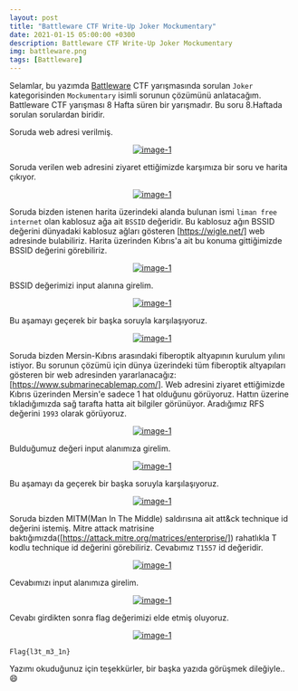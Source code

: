 ```yaml
---
layout: post
title: "Battleware CTF Write-Up Joker Mockumentary"
date: 2021-01-15 05:00:00 +0300
description: Battleware CTF Write-Up Joker Mockumentary
img: battleware.png
tags: [Battleware]
---
```

Selamlar, bu yazımda [Battleware] CTF yarışmasında sorulan `Joker` kategorisinden `Mockumentary` isimli sorunun çözümünü anlatacağım. Battleware CTF yarışması 8 Hafta süren bir yarışmadır. Bu soru 8.Haftada sorulan sorulardan biridir.

Soruda web adresi verilmiş.

<center>
  <div>
      <a class="example-image-link" href="{{site.baseurl}}/assets/img/bw-a20.png" data-lightbox="example-1"><img class="example-image" src="{{site.baseurl}}/assets/img/bw-a20.png" alt="image-1" /></a>
	</div>
</center>

Soruda verilen web adresini ziyaret ettiğimizde karşımıza bir soru ve harita çıkıyor.

<center>
  <div>
      <a class="example-image-link" href="{{site.baseurl}}/assets/img/bw-a21.png" data-lightbox="example-1"><img class="example-image" src="{{site.baseurl}}/assets/img/bw-a21.png" alt="image-1" /></a>
	</div>
</center>

Soruda bizden istenen harita üzerindeki alanda bulunan ismi `liman free internet` olan kablosuz ağa ait `BSSID` değeridir. Bu kablosuz ağın BSSID değerini dünyadaki kablosuz ağları gösteren [https://wigle.net/] web adresinde bulabiliriz. Harita üzerinden Kıbrıs'a ait bu konuma gittiğimizde BSSID değerini görebiliriz.

<center>
  <div>
      <a class="example-image-link" href="{{site.baseurl}}/assets/img/bw-a22.png" data-lightbox="example-1"><img class="example-image" src="{{site.baseurl}}/assets/img/bw-a22.png" alt="image-1" /></a>
	</div>
</center>

BSSID değerimizi input alanına girelim.

<center>
  <div>
      <a class="example-image-link" href="{{site.baseurl}}/assets/img/bw-a23.png" data-lightbox="example-1"><img class="example-image" src="{{site.baseurl}}/assets/img/bw-a23.png" alt="image-1" /></a>
	</div>
</center>

Bu aşamayı geçerek bir başka soruyla karşılaşıyoruz.

<center>
  <div>
      <a class="example-image-link" href="{{site.baseurl}}/assets/img/bw-a24.png" data-lightbox="example-1"><img class="example-image" src="{{site.baseurl}}/assets/img/bw-a24.png" alt="image-1" /></a>
	</div>
</center>

Soruda bizden Mersin-Kıbrıs arasındaki fiberoptik altyapının kurulum yılını istiyor. Bu sorunun çözümü için dünya üzerindeki tüm fiberoptik altyapıları gösteren bir web adresinden yararlanacağız: [https://www.submarinecablemap.com/]. Web adresini ziyaret ettiğimizde Kıbrıs üzerinden Mersin'e sadece 1 hat olduğunu görüyoruz. Hattın üzerine tıkladığımızda sağ tarafta hatta ait bilgiler görünüyor. Aradığımız RFS değerini `1993` olarak görüyoruz.

<center>
  <div>
      <a class="example-image-link" href="{{site.baseurl}}/assets/img/bw-a25.png" data-lightbox="example-1"><img class="example-image" src="{{site.baseurl}}/assets/img/bw-a25.png" alt="image-1" /></a>
	</div>
</center>

Bulduğumuz değeri input alanımıza girelim.

<center>
  <div>
      <a class="example-image-link" href="{{site.baseurl}}/assets/img/bw-a26.png" data-lightbox="example-1"><img class="example-image" src="{{site.baseurl}}/assets/img/bw-a26.png" alt="image-1" /></a>
	</div>
</center>

Bu aşamayı da geçerek bir başka soruyla karşılaşıyoruz.

<center>
  <div>
      <a class="example-image-link" href="{{site.baseurl}}/assets/img/bw-a27.png" data-lightbox="example-1"><img class="example-image" src="{{site.baseurl}}/assets/img/bw-a27.png" alt="image-1" /></a>
	</div>
</center>

Soruda bizden MITM(Man In The Middle) saldırısına ait att&ck technique id değerini istemiş. Mitre attack matrisine baktığımızda([https://attack.mitre.org/matrices/enterprise/]) rahatlıkla T kodlu technique id değerini görebiliriz. Cevabımız `T1557` id değeridir.

<center>
  <div>
      <a class="example-image-link" href="{{site.baseurl}}/assets/img/bw-a28.png" data-lightbox="example-1"><img class="example-image" src="{{site.baseurl}}/assets/img/bw-a28.png" alt="image-1" /></a>
	</div>
</center>

Cevabımızı input alanımıza girelim.

<center>
  <div>
      <a class="example-image-link" href="{{site.baseurl}}/assets/img/bw-a29.png" data-lightbox="example-1"><img class="example-image" src="{{site.baseurl}}/assets/img/bw-a29.png" alt="image-1" /></a>
	</div>
</center>

Cevabı girdikten sonra flag değerimizi elde etmiş oluyoruz.

<center>
  <div>
      <a class="example-image-link" href="{{site.baseurl}}/assets/img/bw-a291.png" data-lightbox="example-1"><img class="example-image" src="{{site.baseurl}}/assets/img/bw-a291.png" alt="image-1" /></a>
	</div>
</center>

```
Flag{l3t_m3_1n}
```

Yazımı okuduğunuz için teşekkürler, bir başka yazıda görüşmek dileğiyle.. :smile:

[Battleware]: https://battleware.zone/
[https://wigle.net/]: https://wigle.net/
[https://www.submarinecablemap.com/]: https://www.submarinecablemap.com/
[https://attack.mitre.org/matrices/enterprise/]: https://attack.mitre.org/matrices/enterprise/
